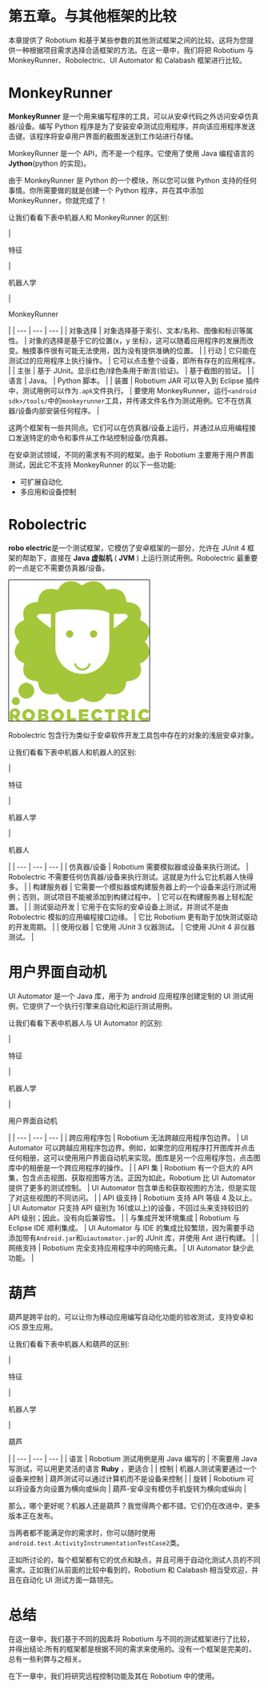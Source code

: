 # 第五章。与其他框架的比较

本章提供了 Robotium 和基于某些参数的其他测试框架之间的比较。这将为您提供一种根据项目需求选择合适框架的方法。在这一章中，我们将把 Robotium 与 MonkeyRunner、Robolectric、UI Automator 和 Calabash 框架进行比较。

# MonkeyRunner

**MonkeyRunner** 是一个用来编写程序的工具，可以从安卓代码之外访问安卓仿真器/设备。编写 Python 程序是为了安装安卓测试应用程序，并向该应用程序发送击键。该程序将安卓用户界面的截图发送到工作站进行存储。

MonkeyRunner 是一个 API，而不是一个程序。它使用了使用 Java 编程语言的**Jython**(python 的实现)。

由于 MonkeyRunner 是 Python 的一个模块，所以您可以做 Python 支持的任何事情。你所需要做的就是创建一个 Python 程序，并在其中添加 MonkeyRunner，你就完成了！

让我们看看下表中机器人和 MonkeyRunner 的区别:

<colgroup><col style="text-align: left"> <col style="text-align: left"> <col style="text-align: left"></colgroup> 
| 

特征

 | 

机器人学

 | 

MonkeyRunner

 |
| --- | --- | --- |
| 对象选择 | 对象选择基于索引、文本/名称、图像和标识等属性。 | 对象的选择是基于它的位置(x，y 坐标)，这可以随着应用程序的发展而改变。触摸事件很有可能无法使用，因为没有提供准确的位置。 |
| 行动 | 它只能在测试过的应用程序上执行操作。 | 它可以点击整个设备，即所有存在的应用程序。 |
| 主张 | 基于 JUnit。显示红色/绿色条用于断言(验证)。 | 基于截图的验证。 |
| 语言 | Java。 | Python 脚本。 |
| 装置 | Robotium JAR 可以导入到 Eclipse 插件中，测试用例可以作为`.apk`文件执行。 | 要使用 MonkeyRunner，运行`<android sdk>/tools/`中的`monkeyrunner`工具，并传递文件名作为测试用例。它不在仿真器/设备内部安装任何程序。 |

这两个框架有一些共同点。它们可以在仿真器/设备上运行，并通过从应用编程接口发送特定的命令和事件从工作站控制设备/仿真器。

在安卓测试领域，不同的需求有不同的框架。由于 Robotium 主要用于用户界面测试，因此它不支持 MonkeyRunner 的以下一些功能:

*   可扩展自动化
*   多应用和设备控制

# Robolectric

**robo electric**是一个测试框架，它模仿了安卓框架的一部分，允许在 JUnit 4 框架的帮助下，直接在 **Java 虚拟机** ( **JVM** ) 上运行测试用例。Robolectric 最重要的一点是它不需要仿真器/设备。

![Robolectric](img/8010OS_05_01.jpg)

Robolectric 包含行为类似于安卓软件开发工具包中存在的对象的浅层安卓对象。

让我们看看下表中机器人和机器人的区别:

<colgroup><col style="text-align: left"> <col style="text-align: left"> <col style="text-align: left"></colgroup> 
| 

特征

 | 

机器人学

 | 

机器人

 |
| --- | --- | --- |
| 仿真器/设备 | Robotium 需要模拟器或设备来执行测试。 | Robolectric 不需要任何仿真器/设备来执行测试。这就是为什么它比机器人快得多。 |
| 构建服务器 | 它需要一个模拟器或构建服务器上的一个设备来运行测试用例；否则，测试项目不能被添加到构建过程中。 | 它可以在构建服务器上轻松配置。 |
| 测试驱动开发 | 它用于在实际的安卓设备上测试，并测试不是由 Robolectric 模拟的应用编程接口边缘。 | 它比 Robotium 更有助于加快测试驱动的开发周期。 |
| 使用仪器 | 它使用 JUnit 3 仪器测试。 | 它使用 JUnit 4 非仪器测试。 |

# 用户界面自动机

UI Automator 是一个 Java 库，用于为 android 应用程序创建定制的 UI 测试用例，它提供了一个执行引擎来自动化和运行测试用例。

让我们看看下表中机器人与 UI Automator 的区别:

<colgroup><col style="text-align: left"> <col style="text-align: left"> <col style="text-align: left"></colgroup> 
| 

特征

 | 

机器人学

 | 

用户界面自动机

 |
| --- | --- | --- |
| 跨应用程序包 | Robotium 无法跨越应用程序包边界。 | UI Automator 可以跨越应用程序包边界。例如，如果您的应用程序打开图库并点击任何相册，这可以使用用户界面自动机来实现。图库是另一个应用程序包，点击图库中的相册是一个跨应用程序的操作。 |
| API 集 | Robotium 有一个巨大的 API 集，包含点击视图、获取视图等方法。正因为如此，Robotium 比 UI Automator 提供了更多的测试控制。 | UI Automator 包含单击和获取视图的方法，但是实现了对这些视图的不同访问。 |
| API 级支持 | Robotium 支持 API 等级 4 及以上。 | UI Automator 只支持 API 级别为 16(或以上)的设备，不回过头来支持较旧的 API 级别；因此，没有向后兼容性。 |
| 与集成开发环境集成 | Robotium 与 Eclipse IDE 顺利集成。 | UI Automator 与 IDE 的集成比较繁琐，因为需要手动添加带有`Android.jar`和`uiautomator.jar`的 JUnit 库，并使用 Ant 进行构建。 |
| 网络支持 | Robotium 完全支持应用程序中的网络元素。 | UI Automator 缺少此功能。 |

# 葫芦

葫芦是跨平台的，可以让你为移动应用编写自动化功能的验收测试，支持安卓和 iOS 原生应用。

让我们看看下表中机器人和葫芦的区别:

<colgroup><col style="text-align: left"> <col style="text-align: left"> <col style="text-align: left"></colgroup> 
| 

特征

 | 

机器人学

 | 

葫芦

 |
| --- | --- | --- |
| 语言 | Robotium 测试用例是用 Java 编写的 | 不需要用 Java 写测试，可以用更灵活的语言 **Ruby** ，更适合 |
| 控制 | 机器人测试需要通过一个设备来控制 | 葫芦测试可以通过计算机而不是设备来控制 |
| 旋转 | Robotium 可以将设备方向设置为横向或纵向 | 葫芦-安卓没有模仿手机旋转为横向或纵向 |

那么，哪个更好呢？机器人还是葫芦？我觉得两个都不错。它们仍在改进中，更多版本正在发布。

当两者都不能满足你的需求时，你可以随时使用`android.test.ActivityInstrumentationTestCase2`类。

正如所讨论的，每个框架都有它的优点和缺点，并且可用于自动化测试人员的不同需求。正如我们从前面的比较中看到的，Robotium 和 Calabash 相当受欢迎，并且在自动化 UI 测试方面一路领先。

# 总结

在这一章中，我们基于不同的因素将 Robotium 与不同的测试框架进行了比较，并得出结论:所有的框架都是根据不同的需求来使用的。没有一个框架是完美的，总有一些利弊与之相关。

在下一章中，我们将研究远程控制功能及其在 Robotium 中的使用。